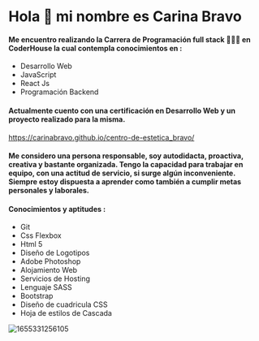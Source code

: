 # Hola 👋 mi nombre es Carina Bravo  
  
#### Me encuentro realizando la Carrera de Programación full stack 👩🏻‍💻 en CoderHouse la cual contempla conocimientos en :

- Desarrollo Web
- JavaScript 
- React Js
- Programación Backend

#### Actualmente cuento con una certificación en Desarrollo Web y un proyecto realizado para la misma. 
https://carinabravo.github.io/centro-de-estetica_bravo/
#### Me considero una persona responsable, soy autodidacta, proactiva, creativa y bastante organizada. Tengo la capacidad para trabajar en equipo, con una actitud de servicio, si surge algún inconveniente. Siempre estoy dispuesta a aprender como también a cumplir metas personales y laborales.

#### Conocimientos y aptitudes :

- Git
- Css Flexbox
- Html 5
- Diseño de Logotipos
- Adobe Photoshop
- Alojamiento Web
- Servicios de Hosting
- Lenguaje SASS
- Bootstrap
- Diseño de cuadricula CSS
- Hoja de estilos de Cascada


![1655331256105](https://user-images.githubusercontent.com/54654136/186049433-e75e8d57-7462-49a1-9eb6-a87ba8ba43da.jpg)
